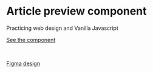 # Article preview component

Practicing web design and Vanilla Javascript

[See the component](https://cthulhuscode.github.io/article-preview-component)

<br>

[Figma design](https://www.figma.com/file/1qAdDoCFrhpMYP51ZdPrxj/article-preview-component)

